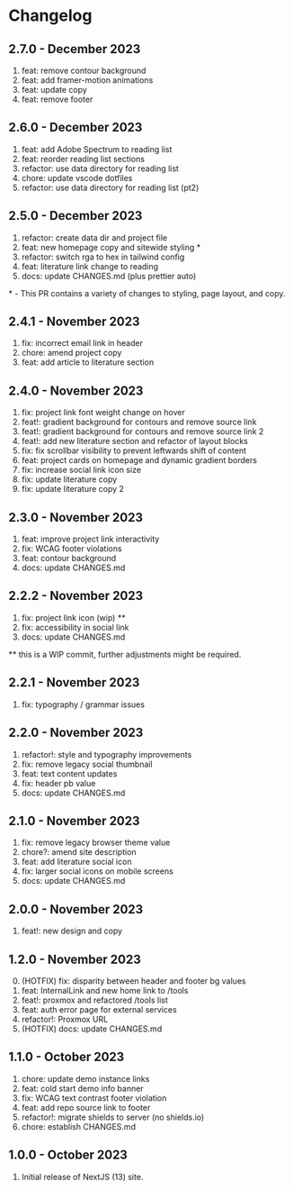 # Changelog

## 2.7.0 - December 2023

1. feat: remove contour background
2. feat: add framer-motion animations
3. feat: update copy
4. feat: remove footer

## 2.6.0 - December 2023

1. feat: add Adobe Spectrum to reading list
2. feat: reorder reading list sections
3. refactor: use data directory for reading list
4. chore: update vscode dotfiles
5. refactor: use data directory for reading list (pt2)

## 2.5.0 - December 2023

1. refactor: create data dir and project file
2. feat: new homepage copy and sitewide styling \*
3. refactor: switch rga to hex in tailwind config
4. feat: literature link change to reading
5. docs: update CHANGES.md (plus prettier auto)

\* - This PR contains a variety of changes to styling, page layout, and copy.

## 2.4.1 - November 2023

1. fix: incorrect email link in header
2. chore: amend project copy
3. feat: add article to literature section

## 2.4.0 - November 2023

1. fix: project link font weight change on hover
2. feat!: gradient background for contours and remove source link
3. feat!: gradient background for contours and remove source link 2
4. feat!: add new literature section and refactor of layout blocks
5. fix: fix scrollbar visibility to prevent leftwards shift of content
6. feat: project cards on homepage and dynamic gradient borders
7. fix: increase social link icon size
8. fix: update literature copy
9. fix: update literature copy 2

## 2.3.0 - November 2023

1. feat: improve project link interactivity
2. fix: WCAG footer violations
3. feat: contour background
4. docs: update CHANGES.md

## 2.2.2 - November 2023

1. fix: project link icon (wip) \*\*
2. fix: accessibility in social link
3. docs: update CHANGES.md

\*\* this is a WIP commit, further adjustments might be required.

## 2.2.1 - November 2023

1. fix: typography / grammar issues

## 2.2.0 - November 2023

1. refactor!: style and typography improvements
2. fix: remove legacy social thumbnail
3. feat: text content updates
4. fix: header pb value
5. docs: update CHANGES.md

## 2.1.0 - November 2023

1. fix: remove legacy browser theme value
2. chore?: amend site description
3. feat: add literature social icon
4. fix: larger social icons on mobile screens
5. docs: update CHANGES.md

## 2.0.0 - November 2023

1. feat!: new design and copy

## 1.2.0 - November 2023

0. (HOTFIX) fix: disparity between header and footer bg values
1. feat: InternalLink and new home link to /tools
2. feat!: proxmox and refactored /tools list
3. feat: auth error page for external services
4. refactor!: Proxmox URL
5. (HOTFIX) docs: update CHANGES.md

## 1.1.0 - October 2023

1. chore: update demo instance links
2. feat: cold start demo info banner
3. fix: WCAG text contrast footer violation
4. feat: add repo source link to footer
5. refactor!: migrate shields to server (no shields.io)
6. chore: establish CHANGES.md

## 1.0.0 - October 2023

1. Initial release of NextJS (13) site.
